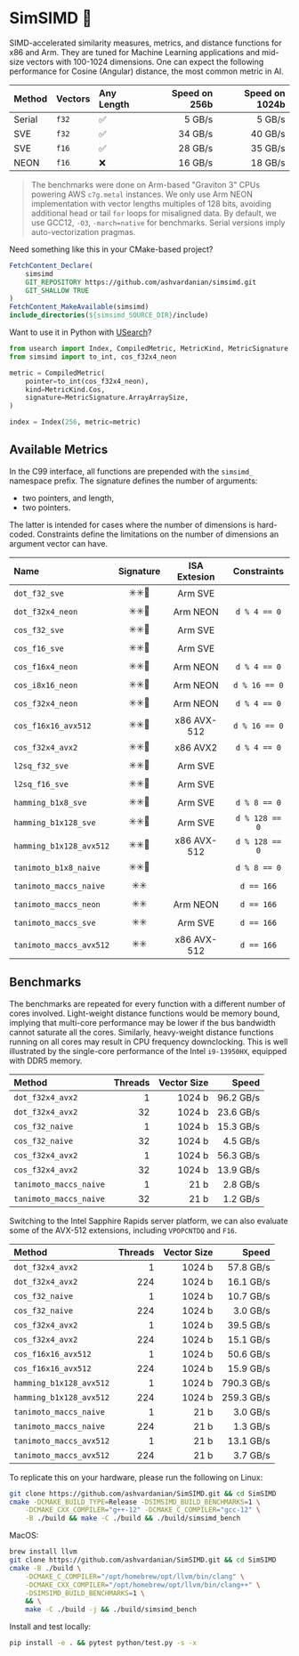 # SimSIMD 📏

SIMD-accelerated similarity measures, metrics, and distance functions for x86 and Arm.
They are tuned for Machine Learning applications and mid-size vectors with 100-1024 dimensions.
One can expect the following performance for Cosine (Angular) distance, the most common metric in AI.

| Method | Vectors | Any Length | Speed on 256b | Speed on 1024b |
| :----- | :------ | :--------- | ------------: | -------------: |
| Serial | `f32`   | ✅          |        5 GB/s |         5 GB/s |
| SVE    | `f32`   | ✅          |       34 GB/s |        40 GB/s |
| SVE    | `f16`   | ✅          |       28 GB/s |        35 GB/s |
| NEON   | `f16`   | ❌          |       16 GB/s |        18 GB/s |

> The benchmarks were done on Arm-based "Graviton 3" CPUs powering AWS `c7g.metal` instances.
> We only use Arm NEON implementation with vector lengths multiples of 128 bits, avoiding additional head or tail `for` loops for misaligned data.
> By default, we use GCC12, `-O3`, `-march=native` for benchmarks.
> Serial versions imply auto-vectorization pragmas.

Need something like this in your CMake-based project?

```cmake
FetchContent_Declare(
    simsimd
    GIT_REPOSITORY https://github.com/ashvardanian/simsimd.git
    GIT_SHALLOW TRUE
)
FetchContent_MakeAvailable(simsimd)
include_directories(${simsimd_SOURCE_DIR}/include)
```

Want to use it in Python with [USearch](https://github.com/unum-cloud/usearch)?

```py
from usearch import Index, CompiledMetric, MetricKind, MetricSignature
from simsimd import to_int, cos_f32x4_neon

metric = CompiledMetric(
    pointer=to_int(cos_f32x4_neon),
    kind=MetricKind.Cos,
    signature=MetricSignature.ArrayArraySize,
)

index = Index(256, metric=metric)
```

## Available Metrics

In the C99 interface, all functions are prepended with the `simsimd_` namespace prefix.
The signature defines the number of arguments:

- two pointers, and length,
- two pointers.

The latter is intended for cases where the number of dimensions is hard-coded.
Constraints define the limitations on the number of dimensions an argument vector can have.

| Name                    | Signature | ISA Extesion |  Constraints   |
| :---------------------- | :-------: | :----------: | :------------: |
| `dot_f32_sve`           |    ✳️✳️📏    |   Arm SVE    |                |
| `dot_f32x4_neon`        |    ✳️✳️📏    |   Arm NEON   |  `d % 4 == 0`  |
| `cos_f32_sve`           |    ✳️✳️📏    |   Arm SVE    |                |
| `cos_f16_sve`           |    ✳️✳️📏    |   Arm SVE    |                |
| `cos_f16x4_neon`        |    ✳️✳️📏    |   Arm NEON   |  `d % 4 == 0`  |
| `cos_i8x16_neon`        |    ✳️✳️📏    |   Arm NEON   | `d % 16 == 0`  |
| `cos_f32x4_neon`        |    ✳️✳️📏    |   Arm NEON   |  `d % 4 == 0`  |
| `cos_f16x16_avx512`     |    ✳️✳️📏    | x86 AVX-512  | `d % 16 == 0`  |
| `cos_f32x4_avx2`        |    ✳️✳️📏    |   x86 AVX2   |  `d % 4 == 0`  |
| `l2sq_f32_sve`          |    ✳️✳️📏    |   Arm SVE    |                |
| `l2sq_f16_sve`          |    ✳️✳️📏    |   Arm SVE    |                |
| `hamming_b1x8_sve`      |    ✳️✳️📏    |   Arm SVE    |  `d % 8 == 0`  |
| `hamming_b1x128_sve`    |    ✳️✳️📏    |   Arm SVE    | `d % 128 == 0` |
| `hamming_b1x128_avx512` |    ✳️✳️📏    | x86 AVX-512  | `d % 128 == 0` |
| `tanimoto_b1x8_naive`   |    ✳️✳️📏    |              |  `d % 8 == 0`  |
| `tanimoto_maccs_naive`  |    ✳️✳️     |              |   `d == 166`   |
| `tanimoto_maccs_neon`   |    ✳️✳️     |   Arm NEON   |   `d == 166`   |
| `tanimoto_maccs_sve`    |    ✳️✳️     |   Arm SVE    |   `d == 166`   |
| `tanimoto_maccs_avx512` |    ✳️✳️     | x86 AVX-512  |   `d == 166`   |

## Benchmarks

The benchmarks are repeated for every function with a different number of cores involved.
Light-weight distance functions would be memory bound, implying that multi-core performance may be lower if the bus bandwidth cannot saturate all the cores.
Similarly, heavy-weight distance functions running on all cores may result in CPU frequency downclocking.
This is well illustrated by the single-core performance of the Intel `i9-13950HX`, equipped with DDR5 memory.

| Method                 | Threads | Vector Size |     Speed |
| :--------------------- | ------: | ----------: | --------: |
| `dot_f32x4_avx2`       |       1 |      1024 b | 96.2 GB/s |
| `dot_f32x4_avx2`       |      32 |      1024 b | 23.6 GB/s |
| `cos_f32_naive`        |       1 |      1024 b | 15.3 GB/s |
| `cos_f32_naive`        |      32 |      1024 b |  4.5 GB/s |
| `cos_f32x4_avx2`       |       1 |      1024 b | 56.3 GB/s |
| `cos_f32x4_avx2`       |      32 |      1024 b | 13.9 GB/s |
| `tanimoto_maccs_naive` |       1 |        21 b |  2.8 GB/s |
| `tanimoto_maccs_naive` |      32 |        21 b |  1.2 GB/s |

Switching to the Intel Sapphire Rapids server platform, we can also evaluate some of the AVX-512 extensions, including `VPOPCNTDQ` and `F16`.

| Method                  | Threads | Vector Size |      Speed |
| :---------------------- | ------: | ----------: | ---------: |
| `dot_f32x4_avx2`        |       1 |      1024 b |  57.8 GB/s |
| `dot_f32x4_avx2`        |     224 |      1024 b |  16.1 GB/s |
| `cos_f32_naive`         |       1 |      1024 b |  10.7 GB/s |
| `cos_f32_naive`         |     224 |      1024 b |   3.0 GB/s |
| `cos_f32x4_avx2`        |       1 |      1024 b |  39.5 GB/s |
| `cos_f32x4_avx2`        |     224 |      1024 b |  15.1 GB/s |
| `cos_f16x16_avx512`     |       1 |      1024 b |  50.6 GB/s |
| `cos_f16x16_avx512`     |     224 |      1024 b |  15.9 GB/s |
| `hamming_b1x128_avx512` |       1 |      1024 b | 790.3 GB/s |
| `hamming_b1x128_avx512` |     224 |      1024 b | 259.3 GB/s |
| `tanimoto_maccs_naive`  |       1 |        21 b |   3.0 GB/s |
| `tanimoto_maccs_naive`  |     224 |        21 b |   1.3 GB/s |
| `tanimoto_maccs_avx512` |       1 |        21 b |  13.1 GB/s |
| `tanimoto_maccs_avx512` |     224 |        21 b |   3.7 GB/s |

To replicate this on your hardware, please run the following on Linux:

```sh
git clone https://github.com/ashvardanian/SimSIMD.git && cd SimSIMD
cmake -DCMAKE_BUILD_TYPE=Release -DSIMSIMD_BUILD_BENCHMARKS=1 \
    -DCMAKE_CXX_COMPILER="g++-12" -DCMAKE_C_COMPILER="gcc-12" \
    -B ./build && make -C ./build && ./build/simsimd_bench
```

MacOS:

```sh
brew install llvm
git clone https://github.com/ashvardanian/SimSIMD.git && cd SimSIMD
cmake -B ./build \
    -DCMAKE_C_COMPILER="/opt/homebrew/opt/llvm/bin/clang" \
    -DCMAKE_CXX_COMPILER="/opt/homebrew/opt/llvm/bin/clang++" \
    -DSIMSIMD_BUILD_BENCHMARKS=1 \
    && \
    make -C ./build -j && ./build/simsimd_bench
```

Install and test locally:

```sh
pip install -e . && pytest python/test.py -s -x
```
